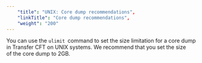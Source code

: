 ```yaml
---
    "title": "UNIX: Core dump recommendations",
    "linkTitle": "Core dump recommendations",
    "weight": "200"
---
```

You can use the `ulimit `command to set the size limitation for a core dump in Transfer CFT on UNIX systems. We recommend that you set the size of the core dump to 2GB.
